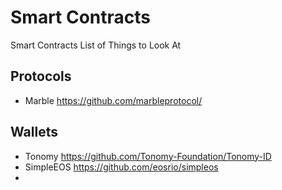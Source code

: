 # Smart Contracts
Smart Contracts List of Things to Look At

## Protocols
* Marble https://github.com/marbleprotocol/


## Wallets
* Tonomy https://github.com/Tonomy-Foundation/Tonomy-ID
* SimpleEOS https://github.com/eosrio/simpleos
* 
